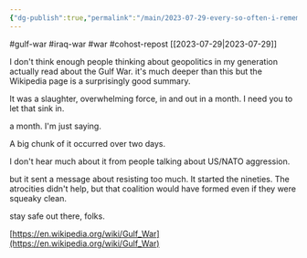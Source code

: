```yaml
---
{"dg-publish":true,"permalink":"/main/2023-07-29-every-so-often-i-remember-that-iraq-had-the-fourth-largest-military-in-the-world-for-a-single-nation/","noteIcon":"","created":"2023-08-09T14:49:12.257-04:00","updated":"2023-10-07T00:16:07.196-04:00"}
---
```


#gulf-war #iraq-war #war #cohost-repost
[[2023-07-29\|2023-07-29]]


I don't think enough people thinking about geopolitics in my generation actually read about the Gulf War. it's much deeper than this but the Wikipedia page is a surprisingly good summary.

It was a slaughter, overwhelming force, in and out in a month. I need you to let that sink in.

a month.  I'm just saying. 

A big chunk of it occurred over two days.

I don't hear much about it from people talking about US/NATO aggression.

but it sent a message about resisting too much. It started the nineties.  The atrocities didn't help, but that coalition would have formed even if they were squeaky clean.

stay safe out there, folks.

[https://en.wikipedia.org/wiki/Gulf_War](https://en.wikipedia.org/wiki/Gulf_War)